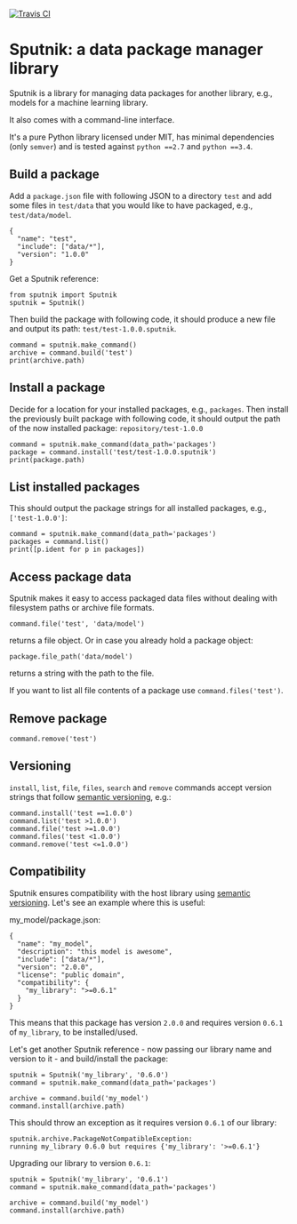 [![Travis CI](https://travis-ci.org/henningpeters/sputnik.svg?branch=master)](https://travis-ci.org/henningpeters/sputnik)

# Sputnik: a data package manager library

Sputnik is a library for managing data packages for another library, e.g., models for a machine learning library.

It also comes with a command-line interface.

It's a pure Python library licensed under MIT, has minimal dependencies (only ```semver```) and is tested against ```python ==2.7``` and ```python ==3.4```.

## Build a package

Add a ```package.json``` file with following JSON to a directory ```test``` and add some files in ```test/data``` that you would like to have packaged, e.g., ```test/data/model```.

```
{
  "name": "test",
  "include": ["data/*"],
  "version": "1.0.0"
}
```

Get a Sputnik reference:

```
from sputnik import Sputnik
sputnik = Sputnik()
```

Then build the package with following code, it should produce a new file and output its path: ```test/test-1.0.0.sputnik```.

```
command = sputnik.make_command()
archive = command.build('test')
print(archive.path)
```

## Install a package

Decide for a location for your installed packages, e.g., ```packages```. Then install the previously built package with following code, it should output the path of the now installed package: ```repository/test-1.0.0```

```
command = sputnik.make_command(data_path='packages')
package = command.install('test/test-1.0.0.sputnik')
print(package.path)
```

## List installed packages

This should output the package strings for all installed packages, e.g., ```['test-1.0.0']```:

```
command = sputnik.make_command(data_path='packages')
packages = command.list()
print([p.ident for p in packages])
```

## Access package data

Sputnik makes it easy to access packaged data files without dealing with filesystem paths or archive file formats.

```
command.file('test', 'data/model')
```

returns a file object. Or in case you already hold a package object:

```
package.file_path('data/model')
```

returns a string with the path to the file.

If you want to list all file contents of a package use ```command.files('test')```.

## Remove package

```
command.remove('test')
```

## Versioning

```install```, ```list```, ```file```, ```files```, ```search``` and ```remove``` commands accept version strings that follow [semantic versioning](http://semver.org/), e.g.:

```
command.install('test ==1.0.0')
command.list('test >1.0.0')
command.file('test >=1.0.0')
command.files('test <1.0.0')
command.remove('test <=1.0.0')
```

## Compatibility

Sputnik ensures compatibility with the host library using [semantic versioning](http://semver.org/). Let's see an example where this is useful:

my_model/package.json:
```
{
  "name": "my_model",
  "description": "this model is awesome",
  "include": ["data/*"],
  "version": "2.0.0",
  "license": "public domain",
  "compatibility": {
    "my_library": ">=0.6.1"
  }
}
```

This means that this package has version ```2.0.0``` and requires version ```0.6.1``` of ```my_library```, to be installed/used.

Let's get another Sputnik reference - now passing our library name and version to it - and build/install the package:

```
sputnik = Sputnik('my_library', '0.6.0')
command = sputnik.make_command(data_path='packages')

archive = command.build('my_model')
command.install(archive.path)
```

This should throw an exception as it requires version ```0.6.1``` of our library:

```
sputnik.archive.PackageNotCompatibleException:
running my_library 0.6.0 but requires {'my_library': '>=0.6.1'}
```

Upgrading our library to version ```0.6.1```:

```
sputnik = Sputnik('my_library', '0.6.1')
command = sputnik.make_command(data_path='packages')

archive = command.build('my_model')
command.install(archive.path)
```
